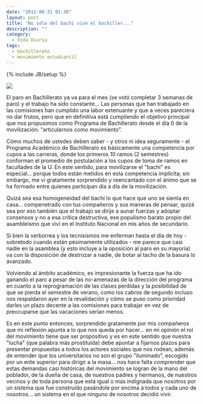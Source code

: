 ```yaml
---
date: "2012-08-31 01:30"
layout: post
title: "No sólo del bachi vive el bachiller..."
description: ""
category:
  - Vida Diaria
tags:
  - bachillerato
  - movimiento estudiantil
---
```

{% include JB/setup %}

[![][1]][1]

El paro en Bachillerato ya va para el mes (se votó completar 3 semanas de paro) y el trabajo ha sido constante... Las personas que han trabajado en las comisiones han cumplido una labor extenuante y que a veces pareciera no dar frutos, pero que en definitiva está cumpliendo el objetivo principal que nos propusimos como Programa de Bachillerato desde el día 0 de la movilización: "articularnos como movimiento".

Cómo muchos de ustedes deben saber - y otros ni idea seguramente - el Programa Académico de Bachillerato es básicamente una competencia por cupos a las carreras, donde los primeros 10 ramos (2 semestres) conforman el promedio de postulación a los cupos de toma de ramos en facultades de la U. En este sentido, para movilizarse el "bachi" es especial... porque todos están metidos en esta competencia implícita; sin embargo, me vi gratamente sorprendido y reencantado con el ánimo que se ha formado entre quienes participan día a día de la movilización.

Quizá sea esa homogeneidad del bachi lo que hace que uno se sienta en casa... compenetrado con tus compañeros y sus maneras de pensar, quizá sea por eso también que el trabajo se dirije a aunar fuerzas y adoptar consensos y no a esa crítica destructiva, ese populismo barato propio del asambleísmo que viví en el Instituto Nacional en mis años de secundario.

Si bien la verborrea y los tecnisismos me enferman hasta el día de hoy - sobretodo cuando están pésimamente utilizados - me parece que casi nadie en la asamblea (y esto incluye a la oposición al paro en su mayoría) va con la disposición de destrozar a nadie, de botar al tacho de la basura lo avanzado.

Volviendo al ámbito académico, es impresionante la fuerza que ha ido ganando el paro a pesar de las no-amenazas de la dirección del programa en cuanto a la reprogramación de las clases perdídas y la posibilidad de que se pierda el semestre de verano, como los cabros de segundo incluso nos respaldaron ayer en la revalidación y cómo se puso como prioridad darles un plazo decente a las comisiones para trabajar en vez de preocuparse que las vacaciones serían menos.

Es en este punto entonces, sorprendido gratamente por mis compañeros que mi reflexión apunta a lo que nos queda por hacer... en mi opinión el rol del movimiento tiene que ser propositivo y es en este sentido que nuestra "lucha" (que palabra más prostituida) debe apuntar a fijarnos plazos para presentar propuestas a todos los actores sociales que nos rodean, además de entender que los universitarios no son el grupo "iluminado", escogido por un ente superior para dirigir a la masa... nos hace falta comprender que estas demandas casi históricas del movimiento se logran de la mano del poblador, de la dueña de casa, de nuestros padres y hermanos, de nuestros vecinos y de toda persona que está igual o más indignada que nosotros por un sistema que fue construído pasándole por encima a todos y cada uno de nosotros... un sistema en el que ninguno de nosotros decidió vivir.

 [1]: http://www.cabargas.com/upload-center/uploads/paro-jgm.jpg
